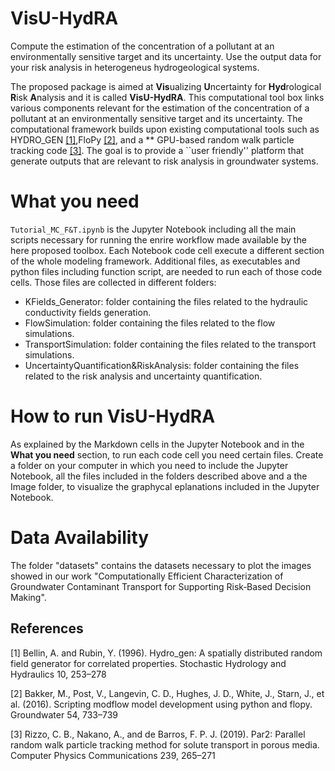 # VisU-HydRA
Compute the estimation of the concentration of a pollutant at an environmentally sensitive target and its uncertainty. Use the output data for your risk analysis in heterogeneus hydrogeological systems.  

The proposed package is aimed at  **Vis**ualizing  **U**ncertainty  for  **Hyd**rological  **R**isk  **A**nalysis and it is called **VisU-HydRA**.
This computational tool box links various components relevant for the estimation of the concentration of a pollutant at an environmentally
sensitive target and its uncertainty. The computational framework builds upon existing computational tools such as HYDRO_GEN [[1]](#1),FloPy  [[2]](#2), and a **
GPU-based random walk particle tracking code [[3]](#3). The goal is to provide a ``user friendly'' platform that generate outputs that are relevant to risk analysis in groundwater systems.

# What you need
 `Tutorial_MC_F&T.ipynb` is the Jupyter Notebook including all the main scripts necessary for running the enrire workflow made available by the here proposed toolbox. Each Notebook code cell execute a different section of the whole modeling framework. Additional files, as executables and python files including function script, are needed to run each of those code cells. Those files are collected in different folders:
 
- KFields_Generator: folder containing the files related to the hydraulic conductivity fields generation.
- FlowSimulation: folder containing the files related to the flow simulations.
- TransportSimulation: folder containing the files related to the transport simulations.
- UncertaintyQuantification&RiskAnalysis: folder containing the files related to the risk analysis and uncertainty quantification.

# How to run VisU-HydRA
As explained by the Markdown cells in the Jupyter Notebook and in the **What you need** section, to run each code cell you need certain files. Create a folder on your computer in which you need to include the Jupyter Notebook, all the files included in the folders described above and a the Image folder, to visualize the graphycal eplanations included in the Jupyter Notebook. 

# Data Availability
The folder "datasets" contains the datasets necessary to plot the images showed in our work "Computationally Efficient Characterization of Groundwater Contaminant Transport for Supporting Risk‐Based Decision Making".

## References
<a id="1">[1]</a> 
Bellin, A. and Rubin, Y. (1996). 
Hydro_gen: A spatially distributed random field generator for correlated properties. 
Stochastic Hydrology and Hydraulics 10, 253–278

<a id="2">[2]</a> 
Bakker, M., Post, V., Langevin, C. D., Hughes, J. D., White, J., Starn, J., et al. (2016). 
Scripting modflow model development using python and flopy. 
Groundwater 54, 733–739

<a id="3">[3]</a> 
Rizzo, C. B., Nakano, A., and de Barros, F. P. J. (2019).
Par2: Parallel random walk particle tracking method for solute transport in porous media.
Computer Physics Communications 239, 265–271

